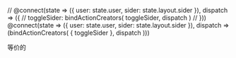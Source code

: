 // @connect(state => ({ user: state.user, sider: state.layout.sider }), dispatch => ({
//     toggleSider: bindActionCreators( toggleSider, dispatch )
// }))
@connect(state => ({ user: state.user, sider: state.layout.sider }), dispatch => (bindActionCreators( {
    toggleSider
}, dispatch )))

等价的
